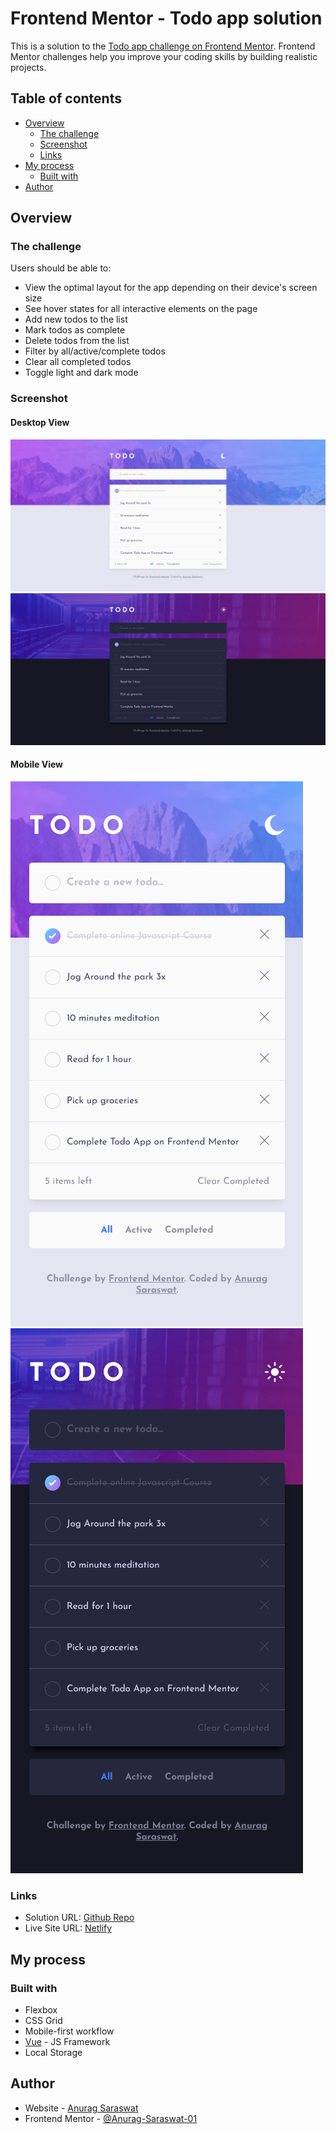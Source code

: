 # Frontend Mentor - Todo app solution

This is a solution to the [Todo app challenge on Frontend Mentor](https://www.frontendmentor.io/challenges/todo-app-Su1_KokOW). Frontend Mentor challenges help you improve your coding skills by building realistic projects.

## Table of contents

- [Overview](#overview)
  - [The challenge](#the-challenge)
  - [Screenshot](#screenshot)
  - [Links](#links)
- [My process](#my-process)
  - [Built with](#built-with)
- [Author](#author)

## Overview

### The challenge

Users should be able to:

- View the optimal layout for the app depending on their device's screen size
- See hover states for all interactive elements on the page
- Add new todos to the list
- Mark todos as complete
- Delete todos from the list
- Filter by all/active/complete todos
- Clear all completed todos
- Toggle light and dark mode

### Screenshot

#### Desktop View

![](./screenshots/desktop_light.png)
![](./screenshots/desktop_dark.png)

#### Mobile View

![](./screenshots/mobile_light.png)
![](./screenshots/mobile_dark.png)

### Links

- Solution URL: [Github Repo](https://github.com/Anurag-Saraswat-01/front-end-mentor.github.io/tree/main/todo-app-main)
- Live Site URL: [Netlify](https://wonderful-cactus-a96572.netlify.app/)

## My process

### Built with

- Flexbox
- CSS Grid
- Mobile-first workflow
- [Vue](https://vuejs.org/) - JS Framework
- Local Storage

## Author

- Website - [Anurag Saraswat](https://anurag-saraswat-01.github.io/)
- Frontend Mentor - [@Anurag-Saraswat-01](https://www.frontendmentor.io/profile/Anurag-Saraswat-01)

